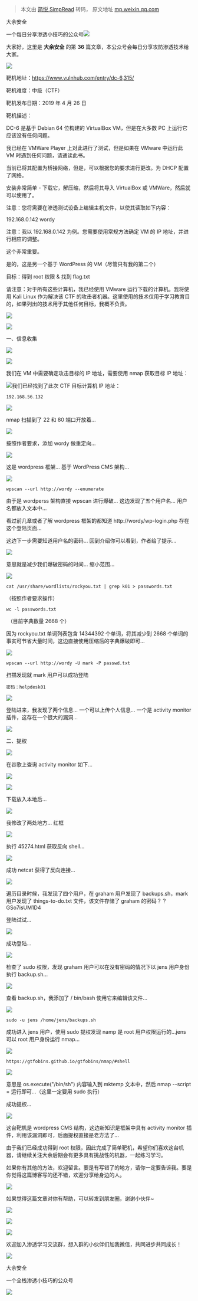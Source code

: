 > 本文由 [简悦 SimpRead](http://ksria.com/simpread/) 转码， 原文地址 [mp.weixin.qq.com](https://mp.weixin.qq.com/s/oQmmnPmCzY13XTu96pnMlw)

大余安全  

一个每日分享渗透小技巧的公众号![](https://mmbiz.qpic.cn/mmbiz_png/O7dWXt4o5KPTQKiaXksbZia7PmHLPX2vnCWsznInTj3b9TFYtTDIYG6lDGJZYYSv72NsVWF24Kjlo4MT29tEOQSg/640?wx_fmt=png)

  

  

大家好，这里是 **大余安全** 的第 **36** 篇文章，本公众号会每日分享攻防渗透技术给大家。

![](https://mmbiz.qpic.cn/mmbiz_png/Q6e43UC3v1HiaBRGY9kMxh3tLO1aBBkGyOkLibppRwafQGLWpwuJO8ejicFmygc0xEug5gKuge6miasNIBiaIaiak0iaQ/640?wx_fmt=png)

靶机地址：https://www.vulnhub.com/entry/dc-6,315/

靶机难度：中级（CTF）

靶机发布日期：2019 年 4 月 26 日

靶机描述：

DC-6 是基于 Debian 64 位构建的 VirtualBox VM，但是在大多数 PC 上运行它应该没有任何问题。

我已经在 VMWare Player 上对此进行了测试，但是如果在 VMware 中运行此 VM 时遇到任何问题，请通读此书。

当前已将其配置为桥接网络，但是，可以根据您的要求进行更改。为 DHCP 配置了网络。

安装非常简单 - 下载它，解压缩，然后将其导入 VirtualBox 或 VMWare，然后就可以使用了。

注意：您将需要在渗透测试设备上编辑主机文件，以使其读取如下内容：

192.168.0.142 wordy

注意：我以 192.168.0.142 为例。您需要使用常规方法确定 VM 的 IP 地址，并进行相应的调整。

这个非常重要。

是的，这是另一个基于 WordPress 的 VM（尽管只有我的第二个）

目标：得到 root 权限 & 找到 flag.txt

请注意：对于所有这些计算机，我已经使用 VMware 运行下载的计算机。我将使用 Kali Linux 作为解决该 CTF 的攻击者机器。这里使用的技术仅用于学习教育目的，如果列出的技术用于其他任何目标，我概不负责。

![](https://mmbiz.qpic.cn/mmbiz_png/TLAfQEhpjHSPbp8RvqloqZfhr9oq4s6WqbTll9md0ZdsSxQCd5OvTakCISlraZ8vylH1cV3xQ3X6wE358HPuFQ/640?wx_fmt=png)

![](https://mmbiz.qpic.cn/mmbiz_png/6DdW6admPmWicucEOicwONQBeMWRA7Pq57A9xCTGbIWomiboqObS0bEetoo2qW2hHk2E5GOcuQYUqSlQT5BKsDqRQ/640?wx_fmt=png)

一、信息收集

![](https://mmbiz.qpic.cn/mmbiz_png/M39rvicGKTibrmYlY2VW5XChia77yhteBC7iarNdYSwicq64NZrCHeSZqRpsFRTZkpfgclSWaibqftONNMWLkz6QjyoQ/640?wx_fmt=png)

![](https://mmbiz.qpic.cn/mmbiz_png/O7dWXt4o5KNDMYGwspIwkvqb9ibiceZ9ypC8GWWiaJam5OncHmhX1fJMjjbQ7fNLlXA1G3O0dfypZJXyrDia7ffiaYw/640?wx_fmt=png)

我们在 VM 中需要确定攻击目标的 IP 地址，需要使用 nmap 获取目标 IP 地址：

![](https://mmbiz.qpic.cn/mmbiz_png/O7dWXt4o5KNDMYGwspIwkvqb9ibiceZ9ypj6OUnFkRnNUCL1wiaXclMrCM5FwNJJMYe9ibPibQ52qwgfia5B5iaKX1nxg/640?wx_fmt=png)我们已经找到了此次 CTF 目标计算机 IP 地址：

```
192.168.56.132
```

![](https://mmbiz.qpic.cn/mmbiz_png/O7dWXt4o5KNDMYGwspIwkvqb9ibiceZ9ypKbuBSian1aLNtqiboR2qhyymG99tric1Q4Xtb6mOgBVBj1jDyhusuAlgw/640?wx_fmt=png)

nmap 扫描到了 22 和 80 端口开放着...

![](https://mmbiz.qpic.cn/mmbiz_png/O7dWXt4o5KNDMYGwspIwkvqb9ibiceZ9ypCM2dec5sqM7bBXGKyu2RLzTHbJKXB1Gr50OBJZQ37IyB7vK4HjibibCQ/640?wx_fmt=png)

按照作者要求，添加 wordy 做重定向...

![](https://mmbiz.qpic.cn/mmbiz_png/O7dWXt4o5KNDMYGwspIwkvqb9ibiceZ9ypxEVzvgAf25gzvTAzH0DXRIibgcO4aewsnQdIRnOXtfrKjCFH15PN9Og/640?wx_fmt=png)

这是 wordpress 框架... 基于 WordPress CMS 架构...

![](https://mmbiz.qpic.cn/mmbiz_png/O7dWXt4o5KNDMYGwspIwkvqb9ibiceZ9ypkXMJYYgT7Hqk5HW0EibP6ZcnmCS9IRtnw26BPicqPibgYlUzicdpvichY5w/640?wx_fmt=png)

```
wpscan --url http://wordy --enumerate
```

由于是 wordperss 架构直接 wpscan 进行爆破... 这边发现了五个用户名... 用户名都放入文本中...

看过前几章或者了解 wordpress 框架的都知道 http://wordy/wp-login.php 存在这个登陆页面...

这边下一步需要知道用户名的密码... 回到介绍你可以看到，作者给了提示...

![](https://mmbiz.qpic.cn/mmbiz_png/O7dWXt4o5KNDMYGwspIwkvqb9ibiceZ9ypEpsq2CAompgAzyqNAomKloPzZcgerIHpsntkk2rRaLTqeYCpBECnDA/640?wx_fmt=png)

意思就是减少我们爆破密码的时间... 缩小范围...

![](https://mmbiz.qpic.cn/mmbiz_png/O7dWXt4o5KNDMYGwspIwkvqb9ibiceZ9yphiaqHf3JEpukAnOqPqMh3KldCqt7KRA7ASsIKLFnh6IOib2N4VwHNnPw/640?wx_fmt=png)

```
cat /usr/share/wordlists/rockyou.txt | grep k01 > passwords.txt
```

（按照作者要求操作）

```
wc -l passwords.txt
```

 （目前字典数量 2668 个）  

因为 rockyou.txt 单词列表包含 14344392 个单词，将其减少到 2668 个单词的事实可节省大量时间，这边直接使用压缩后的字典爆破即可...

![](https://mmbiz.qpic.cn/mmbiz_png/O7dWXt4o5KNDMYGwspIwkvqb9ibiceZ9ypx4LqgcARw760VdFQaLmOvLPnam0bHGXEFBKbSwVOJiaTmSwo6GnaSvg/640?wx_fmt=png)

```
wpscan --url http://wordy -U mark -P passwd.txt
```

扫描发现就 mark 用户可以成功登陆

```
密码：helpdesk01
```

![](https://mmbiz.qpic.cn/mmbiz_png/O7dWXt4o5KNDMYGwspIwkvqb9ibiceZ9ypVhNRr5fibIrNdXB8SDMfRo7UMHoqeicxm2ichEG509v2Erb7zB5MW6icrA/640?wx_fmt=png)

登陆进来，我发现了两个信息... 一个可以上传个人信息... 一个是 activity monitor 插件，这存在一个很大的漏洞...

![](https://mmbiz.qpic.cn/mmbiz_png/6DdW6admPmWicucEOicwONQBeMWRA7Pq57A9xCTGbIWomiboqObS0bEetoo2qW2hHk2E5GOcuQYUqSlQT5BKsDqRQ/640?wx_fmt=png)

二、提权

![](https://mmbiz.qpic.cn/mmbiz_png/M39rvicGKTibrmYlY2VW5XChia77yhteBC7iarNdYSwicq64NZrCHeSZqRpsFRTZkpfgclSWaibqftONNMWLkz6QjyoQ/640?wx_fmt=png)

在谷歌上查询 activity monitor 如下...

![](https://mmbiz.qpic.cn/mmbiz_png/O7dWXt4o5KNDMYGwspIwkvqb9ibiceZ9yprCDXe8Xp4xOJV884M4mFsn2ApTy5mR14EibwF02Ntk5RG9UrWoviciatQ/640?wx_fmt=png)

![](https://mmbiz.qpic.cn/mmbiz_png/O7dWXt4o5KNDMYGwspIwkvqb9ibiceZ9ypWRXLfmulshfCia5OaNv9lYN22iclMU6YSFLib8nhcw2ZXjQrexRoe44jA/640?wx_fmt=png)

下载放入本地后...

![](https://mmbiz.qpic.cn/mmbiz_png/O7dWXt4o5KNDMYGwspIwkvqb9ibiceZ9ypRR54yYeLeU3E5p7Ag5NSLFnicMFvX7AmQbTEprXDwEX7Cg91Udl84zg/640?wx_fmt=png)

我修改了两处地方... 红框

![](https://mmbiz.qpic.cn/mmbiz_png/O7dWXt4o5KNDMYGwspIwkvqb9ibiceZ9ypftDoX0t1g9EdM0cZ5rG1b4Ybnux6oicWtxib1B3sXjtLkwaVNtM0eqiaw/640?wx_fmt=png)

执行 45274.html 获取反向 shell...

![](https://mmbiz.qpic.cn/mmbiz_png/O7dWXt4o5KNDMYGwspIwkvqb9ibiceZ9ypP6nC4H1v7L3gFAXcS9kWBGqTwfMqRUH0dzPVwkK2HkSL2erKx3HHkQ/640?wx_fmt=png)

成功 netcat 获得了反向连接...

![](https://mmbiz.qpic.cn/mmbiz_png/O7dWXt4o5KNDMYGwspIwkvqb9ibiceZ9ypGONBtLtE5hlxEu5qM7mQksJwZtMaxDibyQ1aCjichFlYhIelSVMXMKKA/640?wx_fmt=png)

遍历目录时候，我发现了四个用户，在 graham 用户发现了 backups.sh，mark 用户发现了 things-to-do.txt 文件，该文件存储了 graham 的密码？？GSo7isUM1D4

登陆试试...

![](https://mmbiz.qpic.cn/mmbiz_png/O7dWXt4o5KNDMYGwspIwkvqb9ibiceZ9ypE6uFWibO5XaECb28gMahEapdLWYia9YTehjzwjxpicBhrDhtjicibIXkAOg/640?wx_fmt=png)

成功登陆...

![](https://mmbiz.qpic.cn/mmbiz_png/O7dWXt4o5KNDMYGwspIwkvqb9ibiceZ9yp8N4ibV2T8Y8Vw5Xew57RicT4M7OfT8iaz6Eicmb9j34EYofC35UZFqOlfw/640?wx_fmt=png)

检查了 sudo 权限，发现 graham 用户可以在没有密码的情况下以 jens 用户身份执行 backup.sh...

![](https://mmbiz.qpic.cn/mmbiz_png/O7dWXt4o5KNDMYGwspIwkvqb9ibiceZ9yprFPZG4PY33wiaoOvibGj8Kt85FLJo6TtGOI8eWibOPkNniajGTO8WUhUicA/640?wx_fmt=png)

查看 backup.sh，我添加了 / bin/bash 使用它来编辑该文件...

![](https://mmbiz.qpic.cn/mmbiz_png/O7dWXt4o5KNDMYGwspIwkvqb9ibiceZ9ypun4vOckwSs5oNDDAILVrTzib2vcTTFfa7HP19My60pMGudLicIibOa9jg/640?wx_fmt=png)

```
sudo -u jens /home/jens/backups.sh
```

成功进入 jens 用户，使用 sudo 提权发现 namp 是 root 用户权限运行的...jens 可以 root 用户身份运行 nmap...

![](https://mmbiz.qpic.cn/mmbiz_png/O7dWXt4o5KNDMYGwspIwkvqb9ibiceZ9ypEuGWcDNYhR1ItYlpo5JibicFibYRcKicjYPcubDYialQBmyPR8kDicnMy27A/640?wx_fmt=png)

```
https://gtfobins.github.io/gtfobins/nmap/#shell
```

![](https://mmbiz.qpic.cn/mmbiz_png/O7dWXt4o5KNDMYGwspIwkvqb9ibiceZ9yptZNyo1b9CfVQvuvXBt2lLEllAWuHTicP9kNBS9FvY5bD24ZicDbZ56tg/640?wx_fmt=png)

意思是 os.execute("/bin/sh") 内容输入到 mktemp 文本中，然后 nmap --script = 运行即可...（这里一定要用 sudo 执行）

成功提权...

![](https://mmbiz.qpic.cn/mmbiz_png/Q6e43UC3v1HiaBRGY9kMxh3tLO1aBBkGyOkLibppRwafQGLWpwuJO8ejicFmygc0xEug5gKuge6miasNIBiaIaiak0iaQ/640?wx_fmt=png)

这台靶机是 wordpress CMS 结构，这边新知识是框架中具有 activity monitor 插件，利用该漏洞即可，后面提权直接是老方法了...

由于我们已经成功得到 root 权限，因此完成了简单靶机，希望你们喜欢这台机器，请继续关注大余后期会有更多具有挑战性的机器，一起练习学习。

如果你有其他的方法，欢迎留言。要是有写错了的地方，请你一定要告诉我。要是你觉得这篇博客写的还不错，欢迎分享给身边的人。

![](https://mmbiz.qpic.cn/mmbiz_png/TLAfQEhpjHSPbp8RvqloqZfhr9oq4s6WqbTll9md0ZdsSxQCd5OvTakCISlraZ8vylH1cV3xQ3X6wE358HPuFQ/640?wx_fmt=png)

如果觉得这篇文章对你有帮助，可以转发到朋友圈，谢谢小伙伴~

![](https://mmbiz.qpic.cn/mmbiz_png/c5xrRn4430AnqkfAJc38Vpnc5XiaADLTjiciciaibYU4EHw3Nuh7YMtuB0hz3sb8Em9iatt5skAsibuuysPLdLY5LtWOw/640?wx_fmt=png)

![](https://mmbiz.qpic.cn/mmbiz_png/p3lIbvldZiabdI5iaCb3icRhtygUuo2sp6Hcdq0ANlpy5W3gL628uq032jsoVnGnl6HdGrgDXjfazFtkp6IInibDdQ/640?wx_fmt=png)

![](https://mmbiz.qpic.cn/mmbiz_png/O7dWXt4o5KPqjaFWwyrrhiciahSpOibxqKvSIFX0iaPcG00CjYIwQDwIDeIicmFMlOVNyhWYVSE8pJK566UK3YOUNWQ/640?wx_fmt=png)

欢迎加入渗透学习交流群，想入群的小伙伴们加我微信，共同进步共同成长！

![](https://mmbiz.qpic.cn/mmbiz_png/ndicuTO22p6ibN1yF91ZicoggaJJZX3vQ77Vhx81O5GRyfuQoBRjpaUyLOErsSo8PwNYlT1XzZ6fbwQuXBRKf4j3Q/640?wx_fmt=png)  

大余安全

一个全栈渗透小技巧的公众号

![](https://mmbiz.qpic.cn/mmbiz_png/O7dWXt4o5KPTQKiaXksbZia7PmHLPX2vnCSsnsc7MHh257oYRic1MOT8qibABNUEnTq9DUL7QBwnS52EheJf4m8iaTQ/640?wx_fmt=png)